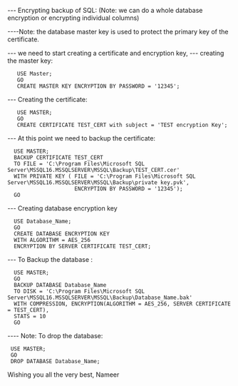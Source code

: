--- Encrypting backup of SQL: (Note: we can do a whole database encryption or encrypting individual columns)

----Note: the database master key is used to protect the primary key of the certificate. 


--- we need to start creating a certificate and encryption key,
   --- creating the master key:


       USE Master;
       GO
       CREATE MASTER KEY ENCRYPTION BY PASSWORD = '12345';
    
   --- Creating the certificate:


       USE MASTER;
       GO
       CREATE CERTIFICATE TEST_CERT with subject = 'TEST encryption Key';

  --- At this point we need to backup the certificate:


      USE MASTER;
      BACKUP CERTIFICATE TEST_CERT
      TO FILE = 'C:\Program Files\Microsoft SQL Server\MSSQL16.MSSQLSERVER\MSSQL\Backup\TEST_CERT.cer'
      WITH PRIVATE KEY ( FILE = 'C:\Program Files\Microsoft SQL Server\MSSQL16.MSSQLSERVER\MSSQL\Backup\private key.pvk',
                         ENCRYPTION BY PASSWORD = '12345');
      GO 


  --- Creating database encryption key 
      
      USE Database_Name;
      GO
      CREATE DATABASE ENCRYPTION KEY
      WITH ALGORITHM = AES_256
      ENCRYPTION BY SERVER CERTIFICATE TEST_CERT;   




   --- To Backup the database :
      
      USE MASTER;
      GO
      BACKUP DATABASE Database_Name
      TO DISK = 'C:\Program Files\Microsoft SQL Server\MSSQL16.MSSQLSERVER\MSSQL\Backup\Database_Name.bak'
      WITH COMPRESSION, ENCRYPTION(ALGORITHM = AES_256, SERVER CERTIFICATE = TEST_CERT),
      STATS = 10
      GO

---- Note: To drop the database:

     USE MASTER;
     GO
     DROP DATABASE Database_Name;


Wishing you all the very best,
Nameer
